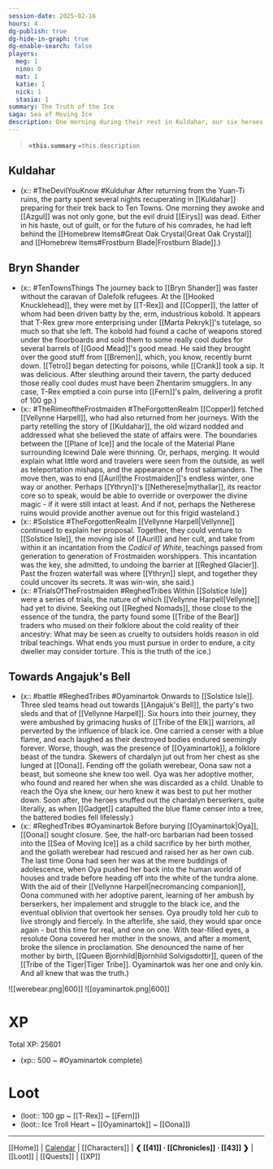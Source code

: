 ```yaml
---
session-date: 2025-02-16
hours: 4
dg-publish: true
dg-hide-in-graph: true
dg-enable-search: false
players:
  meg: 1
  nino: 0
  mat: 1
  katie: 1
  nick: 1
  stasia: 1
summary: The Truth of the Ice
saga: Sea of Moving Ice
description: One morning during their rest in Kuldahar, our six heroes fell to five. Azgul had not only fled, but it appeared he murdered Eirys in her prison. Knowing it was best to be on their path, the party returned to the Hooked Knucklehead and after some merriment convened with old Vellynne Harpell. The conclusion to this eternal winter was grim. The boundaries between the Plane of Ice and that of Icewind Dale were thinning. They decided to venture to Solstice Isle together to seek the Codicil of White and gain entry to the lost city of Ythryn. There, they hoped, the core of the city, its mythallar, remained intact. This was assuming they didn't run into into the Frostmaiden first. Inquiring with Reghed about supposed trials within Solstice, they instead listened to tales of grizzled folklore. What may be seen as cruelty and torture to outsiders is endurance and survival in the tundra. That was the truth of the ice. Hours into their journey north the band was ambushed by chardalyn berserkers and the goliath werebear, Oyaminartok. Oona knew Oya too well. This was her adoptive mother. With no cure to her corruption, the hero knew they must put her mother down. After communing with Oya's departing spirit Oona resolutely broke the silence. With tear-stricken eyes Oona denounced the name of her birth mother, Queen Bjornhild of the Tiger Tribe. Oyaminartok was her one and only kin. And this, they all knew, was also the truth of the ice.
---
```


> **`=this.summary`**
> `=this.description`

## Kuldahar
- (x:: #TheDevilYouKnow #Kulduhar After returning from the Yuan-Ti ruins, the party spent several nights recuperating in [[Kuldahar]] preparing for their trek back to Ten Towns. One morning they awoke and [[Azgul]] was not only gone, but the evil druid [[Eirys]] was dead. Either in his haste, out of guilt, or for the future of his comrades, he had left behind the [[Homebrew Items#Great Oak Crystal|Great Oak Crystal]] and [[Homebrew Items#Frostburn Blade|Frostburn Blade]].)

## Bryn Shander
- (x:: #TenTownsThings The journey back to [[Bryn Shander]] was faster without the caravan of Dalefolk refugees. At the [[Hooked Knucklehead]], they were met by [[T-Rex]] and [[Copper]], the latter of whom had been driven batty by the, erm, industrious kobold. It appears that T-Rex grew more enterprising under [[Marta Pekryk]]'s tutelage, so much so that she left. The kobold had found a cache of weapons stored under the floorboards and sold them to some really cool dudes for several barrels of [[Good Mead]]'s good mead. He said they brought over the good stuff from [[Bremen]], which, you know, recently burnt down. [[Tetro]] began detecting for poisons, while [[Crank]] took a sip. It was delicious. After sleuthing around their tavern, the party deduced those really cool dudes must have been Zhentarim smugglers. In any case, T-Rex emptied a coin purse into [[Fern]]'s palm, delivering a profit of 100 gp.)
- (x:: #TheRimeoftheFrostmaiden #TheForgottenRealm [[Copper]] fetched [[Vellynne Harpell]], who had also returned from her journeys. With the party retelling the story of [[Kuldahar]], the old wizard nodded and addressed what she believed the state of affairs were. The boundaries between the [[Plane of Ice]] and the locale of the Material Plane surrounding Icewind Dale were thinning. Or, perhaps, merging. It would explain what little word and travelers were seen from the outside, as well as teleportation mishaps, and the appearance of frost salamanders. The move then, was to end [[Auril|the Frostmaiden]]'s endless winter, one way or another. Perhaps [[Ythryn]]'s [[Netherese|mythallar]], its reactor core so to speak, would be able to override or overpower the divine magic - if it were still intact at least. And if not, perhaps the Netherese ruins would provide another avenue out for this frigid wasteland.)
- (x:: #Solstice #TheForgottenRealm [[Vellynne Harpell|Vellynne]] continued to explain her proposal. Together, they could venture to [[Solstice Isle]], the moving isle of [[Auril]] and her cult, and take from within it an incantation from the *Codicil of White*, teachings passed from generation to generation of Frostmaiden worshippers. This incantation was the key, she admitted, to undoing the barrier at [[Reghed Glacier]]. Past the frozen waterfall was where [[Ythryn]] slept, and together they could uncover its secrets. It was win-win, she said.)
- (x:: #TrialsOfTheFrostmaiden #ReghedTribes Within [[Solstice Isle]] were a series of trials, the nature of which [[Vellynne Harpell|Vellynne]] had yet to divine. Seeking out [[Reghed Nomads]], those close to the essence of the tundra, the party found some [[Tribe of the Bear]] traders who mused on their folklore about the cold reality of their ancestry: What may be seen as cruelty to outsiders holds reason in old tribal teachings. What ends you must pursue in order to endure, a city dweller may consider torture. This is the truth of the ice.)

## Towards Angajuk's Bell
- (x:: #battle #ReghedTribes #Oyaminartok Onwards to [[Solstice Isle]]. Three sled teams head out towards [[Angajuk's Bell]], the party's two sleds and that of [[Vellynne Harpell]]. Six hours into their journey, they were ambushed by grimacing husks of [[Tribe of the Elk]] warriors, all perverted by the influence of black ice. One carried a censer with a blue flame, and each laughed as their destroyed bodies endured seemingly forever. Worse, though, was the presence of [[Oyaminartok]], a folklore beast of the tundra. Skewers of chardalyn jut out from her chest as she lunged at [[Oona]]. Fending off the goliath werebear, Oona saw not a beast, but someone she knew too well. Oya was her adoptive mother, who found and reared her when she was discarded as a child. Unable to reach the Oya she knew, our hero knew it was best to put her mother down. Soon after, the heroes snuffed out the chardalyn berserkers, quite literally, as when [[Gadget]] catapulted the blue flame censer into a tree, the battered bodies fell lifelessly.)
- (x:: #ReghedTribes #Oyaminartok Before burying [[Oyaminartok|Oya]], [[Oona]] sought closure. See, the half-orc barbarian had been tossed into the [[Sea of Moving Ice]] as a child sacrifice by her birth mother, and the goliath werebear had rescued and raised her as her own cub. The last time Oona had seen her was at the mere buddings of adolescence, when Oya pushed her back into the human world of houses and trade before heading off into the white of the tundra alone. With the aid of their [[Vellynne Harpell|necromancing companion]], Oona communed with her adoptive parent, learning of her ambush by berserkers, her impalement and struggle to the black ice, and the eventual oblivion that overtook her senses. Oya proudly told her cub to live strongly and fiercely. In the afterlife, she said, they would spar once again - but this time for real, and one on one. With tear-filled eyes, a resolute Oona covered her mother in the snows, and after a moment, broke the silence in proclamation. She denounced the name of her mother by birth, [[Queen Bjornhild|Bjornhild Solvigsdottir]], queen of the [[Tribe of the Tiger|Tiger Tribe]]. Oyaminartok was her one and only kin. And all knew that was the truth.)


![[werebear.png|600]]
![[oyaminartok.png|600]]


# XP
Total XP: 25601
- (xp:: 500 ~ #Oyaminartok complete) 

# Loot
- (loot:: 100 gp ~ [[T-Rex]] ~ [[Fern]])
- (loot:: Ice Troll Heart ~ [[Oyaminartok]] ~ [[Oona]])
  
---
[[Home]] | [Calendar](https://app.fantasy-calendar.com/calendars/38f9e3f5098bac1f655a4fb4241f35eb) | [[Characters]] | **❮ [[41]] · [[Chronicles]] ·  [[43]] ❯** | [[Loot]] | [[Quests]]  | [[XP]]